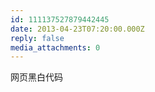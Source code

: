 ```yaml
---
id: 111137527879442445
date: 2013-04-23T07:20:00.000Z
reply: false
media_attachments: 0
---
```


网页黑白代码 ​​​​

